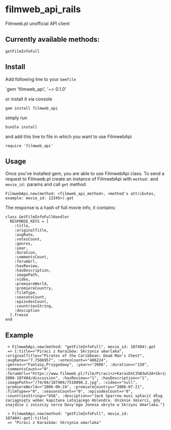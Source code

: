 # filmweb_api_rails
Filmweb.pl unofficial API client

## Currently available methods:
```
getFilmInfoFull
```

## Install
Add following line to your `Gemfile`

`gem 'filmweb_api', '~> 0.1.0'

or install it via console

`gem install filmweb_api`

simply run 

`bundle install`

and add this line to file in which you want to use FilmwebApi

`require 'filmweb_api'` 

## Usage
Once you've installed gem, you are able to use FilmwebApi class. To send a request to Filmweb.pl create an instance of FilmwebApi with `method:` and `movie_id:` params and call `get` method
```
FilmwebApi.new(method: <filmweb_api_method>, <method's attributes, example: movie_id: 12345>).get
```
The response is a hash of full movie info, it contains: 

```
class GetFilmInfoFullHandler
  RESPONSE_KEYS = [
    :title,
    :originalTitle,
    :avgRate,
    :votesCount,
    :genres,
    :year,
    :duration,
    :commentsCount,
    :forumUrl,
    :hasReview,
    :hasDescription,
    :imagePath,
    :video,
    :premiereWorld,
    :premiereCountry,
    :filmType,
    :seasonsCount,
    :episodesCount,
    :countriesString,
    :desciption
  ].freeze
end
```

## Example
```
 > FilmwebApi.new(method: "getFilmInfoFull", movie_id: 107404).get
 => {:title=>"Piraci z Karaibów: Skrzynia umarlaka", :originalTitle=>"Pirates of the Caribbean: Dead Man's Chest", :avgRate=>"7.7566957", :votesCount=>"406224", :genres=>"Fantasy,Przygodowy", :year=>"2006", :duration=>"150", :commentsCount=>"0", :forumUrl=>"https://www.filmweb.pl/film/Piraci+z+Karaib%C3%B3w%3A+Skrzynia+umarlaka-2006-107404/discussion", :hasReview=>"1", :hasDescription=>"1", :imagePath=>"/74/04/107404/7518098.2.jpg", :video=>"null", :premiereWorld=>"2006-06-24", :premiereCountry=>"2006-07-21", :filmType=>"0", :seasonsCount=>"0", :episodesCount=>"0", :countriesString=>"USA", :desciption=>"Jack Sparrow musi spłacić dług zaciągnięty wobec kapitana Latającego Holendra. Uniknie śmierci, gdy znajdzie i zniszczy serce Davy'ego Jonesa ukryte w Skrzyni Umarlaka."}
 
 > FilmwebApi.new(method: "getFilmInfoFull", movie_id: 107404).get[:title]
 => "Piraci z Karaibów: Skrzynia umarlaka"
 ```
